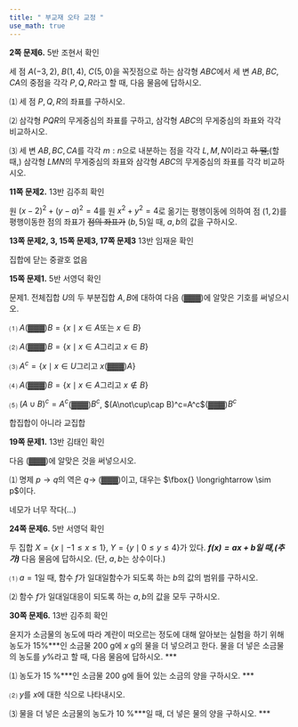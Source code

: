 ```yaml
---
title: " 부교재 오타 교정 " 
use_math: true
---
```



**2쪽 문제6.** 5반 조현서 확인

세 점 $A(-3, 2)$, $B(1, 4)$, $C(5, 0)$을 꼭짓점으로 하는 삼각형 $ABC$에서 세 변 $AB, BC, CA$의 중점을 각각 $P, Q, R$라고 할 때, 다음 물음에 답하시오.

⑴ 세 점 $P, Q, R$의 좌표를 구하시오. 

⑵ 삼각형 $PQR$의 무게중심의 좌표를 구하고, 삼각형 $ABC$의 무게중심의 좌표와 각각 비교하시오. 

⑶ 세 변 $AB, BC, CA$를 각각 $m:n$으로 내분하는 점을 각각 $L, M, N$이라고 ~~하 땔,~~(할 때,) 삼각형 $LMN$의 무게중심의 좌표와 삼각형 $ABC$의 무게중심의 좌표를 각각 비교하시오.



**11쪽 문제2.** 13반 김주희 확인 

원 $(x-2)^2+(y-a)^2=4$를 원 $x^2+y^2=4$로 옮기는 평행이동에 의하여 점 $(1, 2)$를 평행이동한 점의 좌표가 ~~점의 좌표가~~ $(b, 5)$일 때, $a, b$의 값을 구하시오. 



**13쪽 문제2, 3, 15쪽 문제3, 17쪽 문제3** 13반 임재윤 확인

집합에 닫는 중괄호 없음



**15쪽 문제1.**  5반 서영덕 확인

문제1. 전체집합 $U$의 두 부분집합 $A, B$에 대하여 다음 (▓▓▓)에 알맞은 기호를 써넣으시오. 

⑴ $A$(▓▓▓)$B=\lbrace x\mid x \in A\text{또는 }x \in B\rbrace$

⑵ $A$(▓▓▓)$B=\lbrace x\mid x \in A\text{그리고 }x \in B\rbrace$

⑶ $A^c=\lbrace x\mid x \in U\text{그리고 }x$(▓▓▓)$A\rbrace$

⑷ $A$(▓▓▓)$B=\lbrace x\mid x \in A\text{그리고 }x\not\in B\rbrace$

⑸ $(A\cup B)^c=A^c$(▓▓▓)$B^c$, $(A\not\cup\cap B)^c=A^c$(▓▓▓)$B^c$

합집합이 아니라 교집합




**19쪽 문제1.** 13반 김태인 확인

다음 (▓▓▓)에 알맞은 것을 써넣으시오. 

⑴ 명제 $p\longrightarrow q$의 역은 $q\longrightarrow$  (▓▓▓)이고, 대우는 $\fbox{} \longrightarrow \sim p$이다.

네모가 너무 작다(...)



**24쪽 문제6.** 5반 서영덕 확인

두 집합 $X=\lbrace x\mid -1\leq x\leq 1\rbrace$, $Y=\lbrace y\mid 0\leq y\leq{4}\rbrace$가 있다. ***$f(x)=ax+b$일 때,(추가)*** 다음 물음에 답하시오. (단, $a, b$는 상수이다.)

⑴ $a=1$일 때, 함수 $f$가 일대일함수가 되도록 하는 $b$의 값의 범위를 구하시오. 

⑵ 함수 $f$가 일대일대응이 되도록 하는 $a, b$의 값을 모두 구하시오.


**30쪽 문제6.** 13반 김주희 확인 

윤지가 소금물의 농도에 따라 계란이 떠오르는 정도에 대해 알아보는 실험을 하기 위해 농도가 15$\%$***인 소금물 200 g에 $x$ g의 물을 더 넣으려고 한다. 물을 더 넣은 소금물의 농도를 $y\%$라고 할 때, 다음 물음에 답하시오. ***

⑴ 농도가 15 $\%$***인 소금물 200 g에 들어 있는 소금의 양을 구하시오. ***

⑵ $y$를 $x$에 대한 식으로 나타내시오. 

⑶ 물을 더 넣은 소금물의 농도가 10 $\%$***일 때, 더 넣은 물의 양을 구하시오. ***